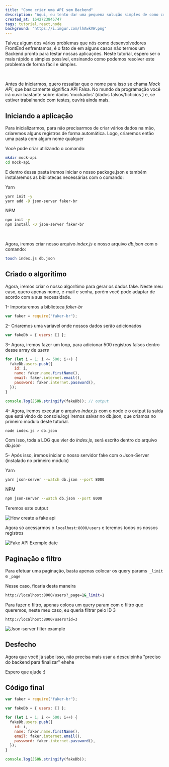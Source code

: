 ```yaml
---
title: "Como criar uma API sem Backend"
description: "Aqui, eu tento dar uma pequena solução simples de como criar um Backend Fake para testar suas aplicações Frontend"
created_at: 1642723845747
tags: tutorial,react,node
background: "https://i.imgur.com/lhAwkVW.png"
---
```


Talvez algum dos vários problemas que nós como desenvolvedores FrontEnd enfrentamos, é o fato de em alguns casos não termos um Backend pronto para testar nossas aplicações. Neste tutorial, espero ser o mais rápido e simples possível, ensinando como podemos resolver este problema de forma fácil e simples.

<br/>

Antes de iniciarmos, quero ressaltar que o nome para isso se chama _Mock API_, que basicamente significa API Falsa. No mundo da programação você irá ouvir bastante sobre dados 'mockados' (dados falsos/fictícios ) e, se estiver trabalhando com testes, ouvirá ainda mais.

## Iniciando a aplicação

Para inicializarmos, para não precisarmos de criar vários dados na mão, criaremos alguns registros de forma automática. Logo, criaremos então uma pasta com algum nome qualquer

Você pode criar utilizando o comando:

```bash
mkdir mock-api
cd mock-api
```

E dentro dessa pasta iremos iniciar o nosso package.json e também instalaremos as bibliotecas necessárias com o comando:

Yarn

```bash
yarn init -y
yarn add -D json-server faker-br
```

NPM

```bash
npm init -y
npm install -D json-server faker-br
```

<br/>

Agora, iremos criar nosso arquivo _index.js_ e nosso arquivo _db.json_ com o comando:

```bash
touch index.js db.json
```

## Criado o algorítimo

Agora, iremos criar o nosso algorítimo para gerar os dados fake. Neste meu caso, quero apenas nome, e-mail e senha, porém você pode adaptar de acordo com a sua necessidade.

1- Importaremos a biblioteca _faker-br_

```javascript
var faker = require("faker-br");
```

2- Criaremos uma variável onde nossos dados serão adicionados

```javascript
var fakeDb = { users: [] };
```

3- Agora, iremos fazer um loop, para adicionar 500 registros falsos dentro desse array de _users_

```javascript
for (let i = 1; i <= 500; i++) {
  fakeDb.users.push({
    id: i,
    name: faker.name.firstName(),
    email: faker.internet.email(),
    password: faker.internet.password(),
  });
}

console.log(JSON.stringify(fakeDb)); // output
```

4- Agora, iremos executar o arquivo _index.js_ com o node e o output (a saída que está vindo do console.log) iremos salvar no db.json, que criamos no primeiro módulo deste tutorial.

```bash
node index.js > db.json
```

Com isso, toda a LOG que vier do _index.js_, será escrito dentro do arquivo _db.json_

5- Após isso, iremos iniciar o nosso servidor fake com o Json-Server (instalado no primeiro módulo)

Yarn

```bash
yarn json-server --watch db.json --port 8000
```

NPM

```bash
npm json-server --watch db.json --port 8000
```

Teremos este output

![How create a fake api](https://imgur.com/IypoLce.png "Example Fake API")

Agora só acessarmos o `localhost:8000/users` e teremos todos os nossos registros

![Fake API Exemple date](https://imgur.com/JhtfWSd.png "Example Fake API")

## Paginação e filtro

Para efetuar uma paginação, basta apenas colocar os query params` _limit` e `_page`

Nesse caso, ficaria desta maneira

```bash
http://localhost:8000/users?_page=1&_limit=1
```

Para fazer o filtro, apenas coloca um query param com o filtro que queremos, neste meu caso, eu queria filtrar pelo ID 3

```
http://localhost:8000/users?id=3
```

![Json-server filter example](https://imgur.com/SwAIs68.png "Json-server filter example")

## Desfecho

Agora que você já sabe isso, não precisa mais usar a desculpinha "preciso do backend para finalizar" ehehe

Espero que ajude :)

## Código final

```javascript
var faker = require("faker-br");

var fakeDb = { users: [] };

for (let i = 1; i <= 500; i++) {
  fakeDb.users.push({
    id: i,
    name: faker.name.firstName(),
    email: faker.internet.email(),
    password: faker.internet.password(),
  });
}

console.log(JSON.stringify(fakeDb));
```
